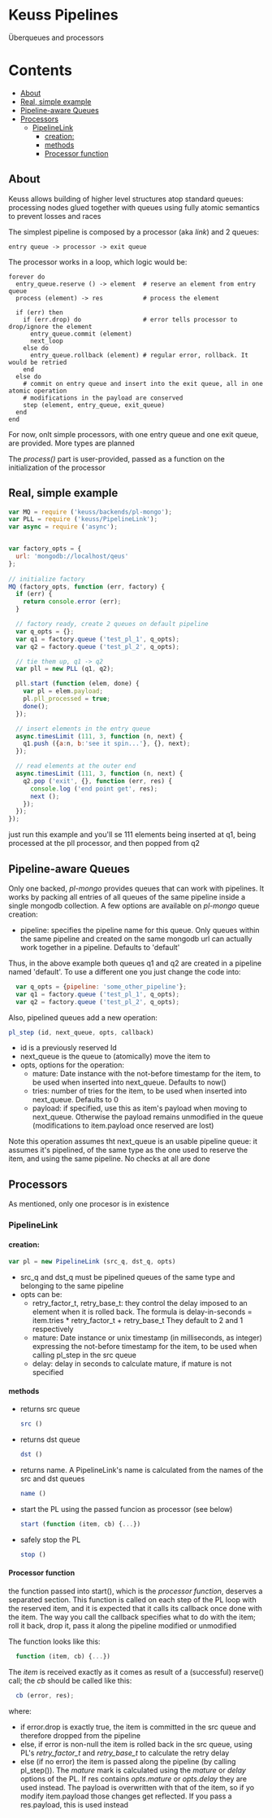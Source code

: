 # Keuss Pipelines
Überqueues and processors

# Contents

<!-- START doctoc generated TOC please keep comment here to allow auto update -->
<!-- DON'T EDIT THIS SECTION, INSTEAD RE-RUN doctoc TO UPDATE -->


- [About](#about)
- [Real, simple example](#real-simple-example)
- [Pipeline-aware Queues](#pipeline-aware-queues)
- [Processors](#processors)
  - [PipelineLink](#pipelinelink)
    - [creation:](#creation)
    - [methods](#methods)
    - [Processor function](#processor-function)

<!-- END doctoc generated TOC please keep comment here to allow auto update -->


## About
Keuss allows building of higher level structures atop standard queues: processing nodes glued together with
queues using fully atomic semantics to prevent losses and races

The simplest pipeline is composed by a processor (aka *link*) and 2 queues:

```
entry queue -> processor -> exit queue
```

The processor works in a loop, which logic would be:

```
forever do
  entry_queue.reserve () -> element  # reserve an element from entry queue
  process (element) -> res           # process the element

  if (err) then
    if (err.drop) do                 # error tells processor to drop/ignore the element
      entry_queue.commit (element)
      next_loop
    else do
      entry_queue.rollback (element) # regular error, rollback. It would be retried
    end
  else do
    # commit on entry queue and insert into the exit queue, all in one atomic operation
    # modifications in the payload are conserved
    step (element, entry_queue, exit_queue)
  end
end
```

For now, onlt simple processors, with one entry queue and one exit queue, are provided. More types are planned

The *process()* part is user-provided, passed as a function on the initialization of the processor

## Real, simple example


```javascript
var MQ = require ('keuss/backends/pl-mongo');
var PLL = require ('keuss/PipelineLink');
var async = require ('async');


var factory_opts = {
  url: 'mongodb://localhost/qeus'
};
    
// initialize factory 
MQ (factory_opts, function (err, factory) {
  if (err) {
    return console.error (err);
  }

  // factory ready, create 2 queues on default pipeline
  var q_opts = {};
  var q1 = factory.queue ('test_pl_1', q_opts);
  var q2 = factory.queue ('test_pl_2', q_opts);

  // tie them up, q1 -> q2
  var pll = new PLL (q1, q2);

  pll.start (function (elem, done) {
    var pl = elem.payload;
    pl.pll_processed = true;
    done();
  });

  // insert elements in the entry queue
  async.timesLimit (111, 3, function (n, next) {
    q1.push ({a:n, b:'see it spin...'}, {}, next);
  });

  // read elements at the outer end
  async.timesLimit (111, 3, function (n, next) {
    q2.pop ('exit', {}, function (err, res) {
      console.log ('end point get', res);
      next ();
    });
  });
});

```

just run this example and you'll se 111 elements being inserted at q1, being processed at the pll processor, and then popped from q2

## Pipeline-aware Queues
Only one backed, *pl-mongo* provides queues that can work with pipelines. It works by packing all entries of all queues of the same pipeline inside a single mongodb collection. A few options are available on *pl-mongo* queue creation:

* pipeline: specifies the pipeline name for this queue. Only queues within the same pipeline and created on the same mongodb url can actually work together in a pipeline. Defaults to 'default'

Thus, in the above example both queues q1 and q2 are created in a pipeline named 'default'. To use a different one you just change the code into:

```javascript
  var q_opts = {pipeline: 'some_other_pipeline'};
  var q1 = factory.queue ('test_pl_1', q_opts);
  var q2 = factory.queue ('test_pl_2', q_opts);
```

Also, pipelined queues add a new operation:

```javascript
pl_step (id, next_queue, opts, callback)
```

* id is a previously reserved Id
* next_queue is the queue to (atomically) move the item to
* opts, options for the operation:
  * mature: Date instance with the not-before timestamp for the item, to be used when inserted into next_queue. Defaults to now()
  * tries: number of tries for the item, to be used when inserted into next_queue. Defaults to 0
  * payload: if specified, use this as item's payload when moving to next_queue. Otherwise the payload remains unmodified in the queue (modifications to item.payload once reserved are lost)

Note this operation assumes tht next_queue is an usable pipeline queue: it assumes it's pipelined, of the same type as the one used to reserve the item, and using the same pipeline. No checks at all are done

## Processors
As mentioned, only one procesor is in existence

### PipelineLink

#### creation:
```javascript
var pl = new PipelineLink (src_q, dst_q, opts)
```
  * src_q and dst_q must be pipelined queues of the same type and belonging to the same pipeline
  * opts can be:
    * retry_factor_t, retry_base_t: they control the delay imposed to an element when it is rolled back. The formula is
      delay-in-seconds = item.tries * retry_factor_t + retry_base_t
      They default to 2 and 1 respectively
    * mature: Date instance or unix timestamp (in milliseconds, as integer) expressing the not-before timestamp for the item, to be used when calling pl_step in the src queue
    * delay: delay in seconds to calculate mature, if mature is not specified

#### methods
* returns src queue
  ```javascript
  src () 
  ```

* returns dst queue
  ```javascript
  dst ()
  ```
  
* returns name. A PipelineLink's name is calculated from the names of the src and dst queues
  ```javascript
  name ()
  ```

* start the PL using the passed funcion as processor (see below)
  ```javascript
  start (function (item, cb) {...})
  ```

* safely stop the PL
  ```javascript
  stop ()
  ```

#### Processor function
the function passed into start(), which is the *processor function*, deserves a separated section. This function is called on each step of the PL loop with the reserved item, and it is expected that it calls its callback once done with the item. The way you call the callback specifies what to do with the item; roll it back, drop it, pass it along the pipeline modified or unmodified

The function looks like this:
```javascript
  function (item, cb) {...})
```

The *item* is received exactly as it comes as result of a (successful) reserve() call; the *cb* should be called like this:

```javascript
  cb (error, res);
```
where:
* if error.drop is exactly true, the item is committed in the src queue and therefore dropped from the pipeline
* else, if error is non-null the item is rolled back in the src queue, using PL's *retry_factor_t* and *retry_base_t* to calculate the retry delay
* else (if no error) the item is passed along the pipeline (by calling pl_step()). The *mature* mark is calculated using the *mature* or *delay* options of the PL. 
  If res contains *opts.mature* or *opts.delay* they are used instead.
  The payload is overwritten with that of the item, so if yo modify item.payload those changes get reflected. If you pass a res.payload, this is used instead